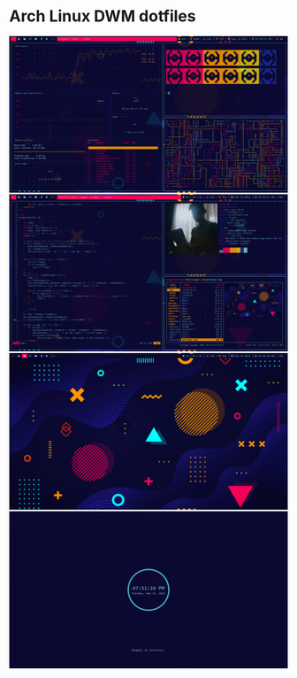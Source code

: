 # Arch Linux DWM dotfiles

<img src="images/rice.png">

<img src="images/image.png">

<img src="images/idle.png">

<img src="images/lockscreen.png">
